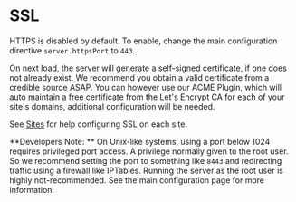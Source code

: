 # SSL

HTTPS is disabled by default. To enable, change the main configuration directive `server.httpsPort` to `443`.

On next load, the server will generate a self-signed certificate, if one does not already exist. We recommend you obtain a valid certificate from a credible source ASAP. You can however use our ACME Plugin, which will auto maintain a free certificate from the Let's Encrypt CA for each of your site's domains, additional configuration will be needed.

See [Sites](/docs/configuration/sites.md "Sites") for help configuring SSL on each site.

**Developers Note: ** On Unix-like systems, using a port below 1024 requires privileged port access. A privilege normally given to the root user. So we recommend setting the port to something like `8443` and redirecting traffic using a firewall like IPTables. Running the server as the root user is highly not-recommended. See the main configuration page for more information.
